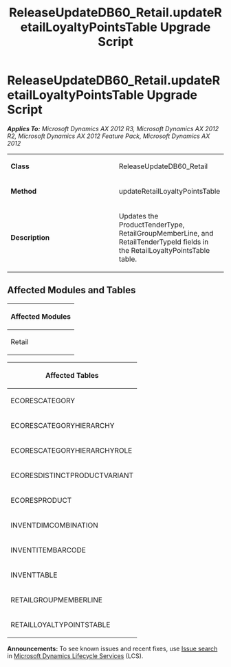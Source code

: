 ﻿---
title: ReleaseUpdateDB60_Retail.updateRetailLoyaltyPointsTable Upgrade Script
TOCTitle: ReleaseUpdateDB60_Retail.updateRetailLoyaltyPointsTable Upgrade Script
ms:assetid: 62c156e8-169d-751c-ee25-ac20a090a187
ms:mtpsurl: https://msdn.microsoft.com/en-us/library/JJ719137(v=AX.60)
ms:contentKeyID: 49708676
ms.date: 05/18/2015
mtps_version: v=AX.60
---

# ReleaseUpdateDB60\_Retail.updateRetailLoyaltyPointsTable Upgrade Script 


_**Applies To:** Microsoft Dynamics AX 2012 R3, Microsoft Dynamics AX 2012 R2, Microsoft Dynamics AX 2012 Feature Pack, Microsoft Dynamics AX 2012_

<table>
<colgroup>
<col style="width: 50%" />
<col style="width: 50%" />
</colgroup>
<tbody>
<tr class="odd">
<td><p><strong>Class</strong></p></td>
<td><p>ReleaseUpdateDB60_Retail</p></td>
</tr>
<tr class="even">
<td><p><strong>Method</strong></p></td>
<td><p>updateRetailLoyaltyPointsTable</p></td>
</tr>
<tr class="odd">
<td><p><strong>Description</strong></p></td>
<td><p>Updates the ProductTenderType, RetailGroupMemberLine, and RetailTenderTypeId fields in the RetailLoyaltyPointsTable table.</p></td>
</tr>
</tbody>
</table>


## Affected Modules and Tables

<table>
<colgroup>
<col style="width: 100%" />
</colgroup>
<thead>
<tr class="header">
<th><p>Affected Modules</p></th>
</tr>
</thead>
<tbody>
<tr class="odd">
<td><p>Retail</p></td>
</tr>
</tbody>
</table>


<table>
<colgroup>
<col style="width: 100%" />
</colgroup>
<thead>
<tr class="header">
<th><p>Affected Tables</p></th>
</tr>
</thead>
<tbody>
<tr class="odd">
<td><p>ECORESCATEGORY</p></td>
</tr>
<tr class="even">
<td><p>ECORESCATEGORYHIERARCHY</p></td>
</tr>
<tr class="odd">
<td><p>ECORESCATEGORYHIERARCHYROLE</p></td>
</tr>
<tr class="even">
<td><p>ECORESDISTINCTPRODUCTVARIANT</p></td>
</tr>
<tr class="odd">
<td><p>ECORESPRODUCT</p></td>
</tr>
<tr class="even">
<td><p>INVENTDIMCOMBINATION</p></td>
</tr>
<tr class="odd">
<td><p>INVENTITEMBARCODE</p></td>
</tr>
<tr class="even">
<td><p>INVENTTABLE</p></td>
</tr>
<tr class="odd">
<td><p>RETAILGROUPMEMBERLINE</p></td>
</tr>
<tr class="even">
<td><p>RETAILLOYALTYPOINTSTABLE</p></td>
</tr>
</tbody>
</table>

  
**Announcements:** To see known issues and recent fixes, use [Issue search](http://go.microsoft.com/fwlink/?linkid=389258) in [Microsoft Dynamics Lifecycle Services](http://go.microsoft.com/fwlink/?linkid=306505) (LCS).

